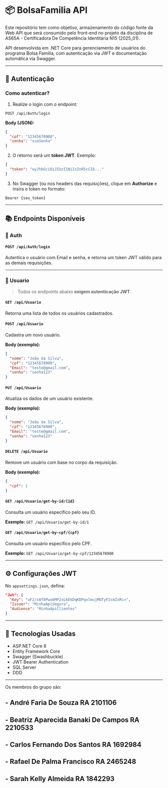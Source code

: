 # 📦 BolsaFamilia API

Este repositório tem como objetivo, armazenamento do código fonte da Web API que será consumido pelo front-end no projeto da disciplina de AS65A - Certificadora De Competência Identitária N15 (2025_01).

API desenvolvida em .NET Core para gerenciamento de usuários do programa Bolsa Família, com autenticação via JWT e documentação automática via Swagger.

---
## 🔐 Autenticação

### Como autenticar?

1. Realize o login com o endpoint:

```
POST /api/Auth/login
```

**Body (JSON):**

```json
{
  "cpf": "12345678900",
  "senha": "suaSenha"
}
```

2. O retorno será um **token JWT**. Exemplo:

```json
{
  "token": "eyJhbGciOiJIUzI1NiIsInR5cCI6..."
}
```

3. No Swagger (ou nos headers das requisições), clique em **Authorize** e insira o token no formato:

```
Bearer {seu_token}
```

---

## 📚 Endpoints Disponíveis

### 🔐 Auth

#### `POST /api/Auth/login`

Autentica o usuário com Email e senha, e retorna um token JWT válido para as demais requisições.

---

### 👤 Usuario

> Todos os endpoints abaixo **exigem autenticação JWT**.

#### `GET /api/Usuario`

Retorna uma lista de todos os usuários cadastrados.

#### `POST /api/Usuario`

Cadastra um novo usuário.

**Body (exemplo):**

```json
{
  "nome": "João da Silva",
  "cpf": "12345678900",
  "Email": "teste@gmail.com",
  "senha": "senha123"
}
```

#### `PUT /api/Usuario`

Atualiza os dados de um usuário existente.

**Body (exemplo):**

```json
{
  "nome": "João da Silva",
  "cpf": "12345678900",
  "Email": "teste@gmail.com",
  "senha": "senha123"
}
```

#### `DELETE /api/Usuario`

Remove um usuário com base no corpo da requisição.

**Body (exemplo):**

```json
{
  "cpf": 1
}
```

#### `GET /api/Usuario/get-by-id/{id}`

Consulta um usuário específico pelo seu ID.

**Exemplo:**
`GET /api/Usuario/get-by-id/1`

#### `GET /api/Usuario/get-by-cpf/{cpf}`

Consulta um usuário específico pelo CPF.

**Exemplo:**
`GET /api/Usuario/get-by-cpf/12345678900`

---

## ⚙️ Configurações JWT

No `appsettings.json`, defina:

```json
"Jwt": {
  "Key": "uF2/xAf8Pwo6MP2xL6EkDqKDPqxlmujMbTyF2cmZxRc=",
  "Issuer": "MinhaApiSegura",
  "Audience": "MinhaApiClientes"
}
```

---

## 🚀 Tecnologias Usadas

* ASP.NET Core 8
* Entity Framework Core
* Swagger (Swashbuckle)
* JWT Bearer Authentication
* SQL Server
* DDD

---


Os membros do grupo são:

## - André Faria De Souza RA 2101106
## - Beatriz Aparecida Banaki De Campos RA 2210533
## - Carlos Fernando Dos Santos RA 1692984
## - Rafael De Palma Francisco RA 2465248
## - Sarah Kelly Almeida RA 1842293
